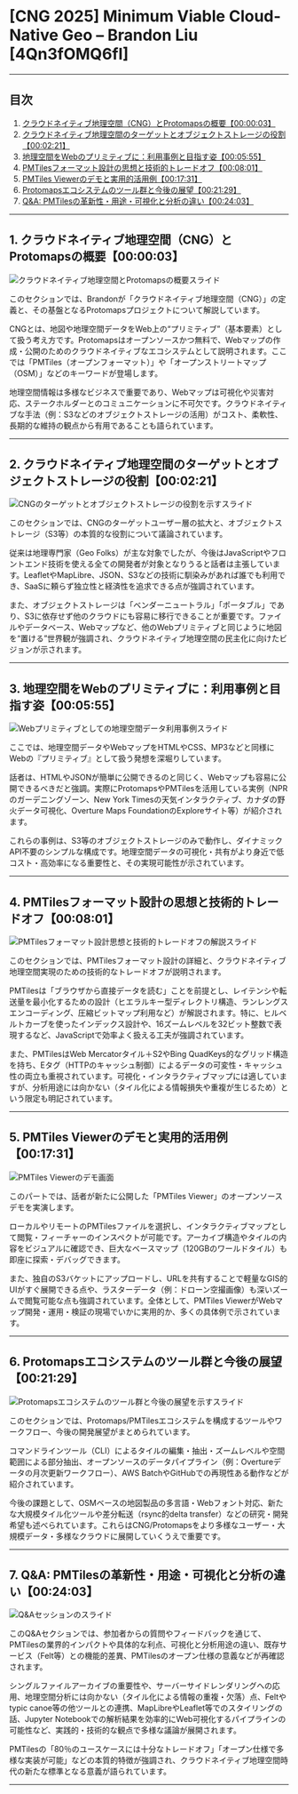 # [CNG 2025] Minimum Viable Cloud-Native Geo – Brandon Liu [4Qn3fOMQ6fI]

---

## 目次

1. [クラウドネイティブ地理空間（CNG）とProtomapsの概要【00:00:03】](#1-クラウドネイティブ地理空間cngとprotomapsの概要000003)
2. [クラウドネイティブ地理空間のターゲットとオブジェクトストレージの役割【00:02:21】](#2-クラウドネイティブ地理空間のターゲットとオブジェクトストレージの役割000221)
3. [地理空間をWebのプリミティブに：利用事例と目指す姿【00:05:55】](#3-地理空間をwebのプリミティブに利用事例と目指す姿000555)
4. [PMTilesフォーマット設計の思想と技術的トレードオフ【00:08:01】](#4-pmtilesフォーマット設計の思想と技術的トレードオフ000801)
5. [PMTiles Viewerのデモと実用的活用例【00:17:31】](#5-pmtiles-viewerのデモと実用的活用例001731)
6. [Protomapsエコシステムのツール群と今後の展望【00:21:29】](#6-protomapsエコシステムのツール群と今後の展望002129)
7. [Q&A: PMTilesの革新性・用途・可視化と分析の違い【00:24:03】](#7-qa-pmtilesの革新性用途可視化と分析の違い002403)

---

## 1. クラウドネイティブ地理空間（CNG）とProtomapsの概要【00:00:03】

![クラウドネイティブ地理空間とProtomapsの概要スライド](https://i.gyazo.com/86704b6f9e2864fe7d126dc70f75f017.png)

このセクションでは、Brandonが「クラウドネイティブ地理空間（CNG）」の定義と、その基盤となるProtomapsプロジェクトについて解説しています。

CNGとは、地図や地理空間データをWeb上の“プリミティブ”（基本要素）として扱う考え方です。Protomapsはオープンソースかつ無料で、Webマップの作成・公開のためのクラウドネイティブなエコシステムとして説明されます。ここでは「PMTiles（オープンフォーマット）」や「オープンストリートマップ（OSM）」などのキーワードが登場します。

地理空間情報は多様なビジネスで重要であり、Webマップは可視化や災害対応、ステークホルダーとのコミュニケーションに不可欠です。クラウドネイティブな手法（例：S3などのオブジェクトストレージの活用）がコスト、柔軟性、長期的な維持の観点から有用であることも語られています。

---

## 2. クラウドネイティブ地理空間のターゲットとオブジェクトストレージの役割【00:02:21】

![CNGのターゲットとオブジェクトストレージの役割を示すスライド](https://i.gyazo.com/ffecfdad8713559cdbc777446efe34f9.png)

このセクションでは、CNGのターゲットユーザー層の拡大と、オブジェクトストレージ（S3等）の本質的な役割について議論されています。

従来は地理専門家（Geo Folks）が主な対象でしたが、今後はJavaScriptやフロントエンド技術を使える全ての開発者が対象となりうると話者は主張しています。LeafletやMapLibre、JSON、S3などの技術に馴染みがあれば誰でも利用でき、SaaSに頼らず独立性と経済性を追求できる点が強調されています。

また、オブジェクトストレージは「ベンダーニュートラル」「ポータブル」であり、S3に依存せず他のクラウドにも容易に移行できることが重要です。ファイルやデータベース、Webマップなど、他のWebプリミティブと同じように地図を“置ける”世界観が強調され、クラウドネイティブ地理空間の民主化に向けたビジョンが示されます。

---

## 3. 地理空間をWebのプリミティブに：利用事例と目指す姿【00:05:55】

![Webプリミティブとしての地理空間データ利用事例スライド](https://i.gyazo.com/b0d9d67454f9d1b2313dfdfcc54f1caa.png)

ここでは、地理空間データやWebマップをHTMLやCSS、MP3などと同様にWebの『プリミティブ』として扱う発想を深堀りしています。

話者は、HTMLやJSONが簡単に公開できるのと同じく、Webマップも容易に公開できるべきだと強調。実際にProtomapsやPMTilesを活用している実例（NPRのガーデニングゾーン、New York Timesの天気インタラクティブ、カナダの野火データ可視化、Overture Maps FoundationのExploreサイト等）が紹介されます。

これらの事例は、S3等のオブジェクトストレージのみで動作し、ダイナミックAPI不要のシンプルな構成です。地理空間データの可視化・共有がより身近で低コスト・高効率になる重要性と、その実現可能性が示されています。

---

## 4. PMTilesフォーマット設計の思想と技術的トレードオフ【00:08:01】

![PMTilesフォーマット設計思想と技術的トレードオフの解説スライド](https://i.gyazo.com/e6f9800a3b21baa6ec865d09bd1e8ba2.png)

このセクションでは、PMTilesフォーマット設計の詳細と、クラウドネイティブ地理空間実現のための技術的なトレードオフが説明されます。

PMTilesは「ブラウザから直接データを読む」ことを前提とし、レイテンシや転送量を最小化するための設計（ヒエラルキー型ディレクトリ構造、ランレングスエンコーディング、圧縮ビットマップ利用など）が解説されます。特に、ヒルベルトカーブを使ったインデックス設計や、16ズームレベルを32ビット整数で表現するなど、JavaScriptで効率よく扱える工夫が強調されています。

また、PMTilesはWeb Mercatorタイル＋S2やBing QuadKeys的なグリッド構造を持ち、Eタグ（HTTPのキャッシュ制御）によるデータの可変性・キャッシュ性の両立も重視されています。可視化・インタラクティブマップには適していますが、分析用途には向かない（タイル化による情報損失や重複が生じるため）という限定も明記されています。

---

## 5. PMTiles Viewerのデモと実用的活用例【00:17:31】

![PMTiles Viewerのデモ画面](https://i.gyazo.com/7688d33dd92a092640fef01f675c5c0f.png)

このパートでは、話者が新たに公開した「PMTiles Viewer」のオープンソースデモを実演します。

ローカルやリモートのPMTilesファイルを選択し、インタラクティブマップとして閲覧・フィーチャーのインスペクトが可能です。アーカイブ構造やタイルの内容をビジュアルに確認でき、巨大なベースマップ（120GBのワールドタイル）も即座に探索・デバッグできます。

また、独自のS3バケットにアップロードし、URLを共有することで軽量なGIS的UIがすぐ展開できる点や、ラスターデータ（例：ドローン空撮画像）も深いズームで閲覧可能な点も強調されています。全体として、PMTiles ViewerがWebマップ開発・運用・検証の現場でいかに実用的か、多くの具体例で示されています。

---

## 6. Protomapsエコシステムのツール群と今後の展望【00:21:29】

![Protomapsエコシステムのツール群と今後の展望を示すスライド](https://i.gyazo.com/b0d0025d30a3ae771b0f5fd46cb8af6d.png)

このセクションでは、Protomaps/PMTilesエコシステムを構成するツールやワークフロー、今後の開発展望がまとめられています。

コマンドラインツール（CLI）によるタイルの編集・抽出・ズームレベルや空間範囲による部分抽出、オープンソースのデータパイプライン（例：Overtureデータの月次更新ワークフロー）、AWS BatchやGitHubでの再現性ある動作などが紹介されています。

今後の課題として、OSMベースの地図製品の多言語・Webフォント対応、新たな大規模タイル化ツールや差分転送（rsync的delta transfer）などの研究・開発希望も述べられています。これらはCNG/Protomapsをより多様なユーザー・大規模データ・多様なクラウドに展開していくうえで重要です。

---

## 7. Q&A: PMTilesの革新性・用途・可視化と分析の違い【00:24:03】

![Q&Aセッションのスライド](https://i.gyazo.com/f64f0808347fa0c9170eda831b6d42da.png)

このQ&Aセクションでは、参加者からの質問やフィードバックを通じて、PMTilesの業界的インパクトや具体的な利点、可視化と分析用途の違い、既存サービス（Felt等）との機能的差異、PMTilesのオープン仕様の意義などが再確認されます。

シングルファイルアーカイブの重要性や、サーバーサイドレンダリングへの応用、地理空間分析には向かない（タイル化による情報の重複・欠落）点、Feltやtypic canoe等の他ツールとの連携、MapLibreやLeaflet等でのスタイリングの話、Jupyter Notebookでの解析結果を効率的にWeb可視化するパイプラインの可能性など、実践的・技術的な観点で多様な議論が展開されます。

PMTilesの「80％のユースケースには十分なトレードオフ」「オープン仕様で多様な実装が可能」などの本質的特徴が強調され、クラウドネイティブ地理空間時代の新たな標準となる意義が語られています。

---